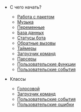 * С чего начать?
  * [Работа с пакетом](introduction/first-wrok-to-package.md)
  * [Музыка](introduction/music.md)
  * [Переменные](introduction/variables.md)
  * [База данных](introduction/database.md)
  * [Статусы бота](introduction/status.md)
  * [Обратные вызовы](introduction/callbacks.md)
  * [Таймеры](introduction/timeouts.md)
  * [Загрузчик команд](introduction/command-handler.md)
  * [Парсеры](introduction/parsers.md)
  * [Пользовательские функции](introduction/custom-functions.md)
  * [Пользовательские события](introduction/custom-events.md)

* Классы
  * [Голосовой](classes/voice.md)
  * [Загрузчик команд](classes/command-handler.md)
  * [Пользовательские события](classes/custom-events.md)
  * [Пользовательские ошибки](classes/AoiError.md)